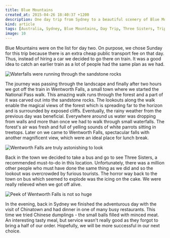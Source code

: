 ```yaml
---
title: Blue Mountains
created_at: 2015-04-26 18:40:37 +1200
description: One day trip from Sydney to a beautiful scenery of Blue Mountains. There is no need to hire a car as trains are going there straight from the central station.
kind: article
tags: [Australia, Sydney, Blue Mountains, Day Trip, Three Sisters, Trip]
image: 10
---
```


Blue Mountains were on the list for day two. On purpose, we chose Sunday for this trip because there is an extra cheap public transport fee on that day. Thus, instead of hiring a car we decided to go there on train. It was a good idea to catch an earlier train as a lot of people had the same plan as we had.

![Waterfalls were running through the sandstone rocks](1)

The journey was passing through the landscape and finally after two hours we got off the train in Wentworth Falls, a small town where we started the National Pass walk. This amazing walk runs through the forest and a part of it was carved out into the sandstone rocks. The lookouts along the walk enable the magical views of the forest which is spreading far to the horizon and is surrounded by exposed cliffs. Eventually, the rainy weather from the previous day was beneficial. Everywhere around us water was dropping from walls and more than once we had to walk through small waterfalls. The forest's air was fresh and full of yelling sounds of white parrots sitting in treetops. Later on we came to Wentworth Falls, spectacular falls with another magnificent view, which were an ideal place for lunch break.

![Wentworth Falls are truly astonishing to look](5)

Back in the town we decided to take a bus and go to see Three Sisters, a recommended must-to-do in this location. Unfortunately, there was a million other people who must have done the same thing as we did and so the lookout was overcrowded by furious tourists. The horror way back to the town on bus which seemed to explode was the icing on the cake. We were really relieved when we got off alive.

![Peek of Wentworth Falls is not so huge](8)

In the evening, back in Sydney we finished the adventurous day with the visit of Chinatown and had dinner in one of many busy restaurants. This time we tried Chinese dumplings - the small balls filled with minced meat. An interesting tasty meal, but service wasn't really good as they forgot to bring a half of our order. Hopefully, we will be more successful in our next choice.
